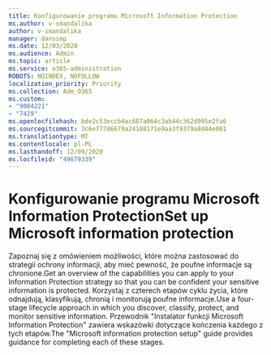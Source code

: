 ```yaml
---
title: Konfigurowanie programu Microsoft Information Protection
ms.author: v-smandalika
author: v-smandalika
manager: dansimp
ms.date: 12/03/2020
ms.audience: Admin
ms.topic: article
ms.service: o365-administration
ROBOTS: NOINDEX, NOFOLLOW
localization_priority: Priority
ms.collection: Adm_O365
ms.custom:
- "9004221"
- "7429"
ms.openlocfilehash: bde2c53eccb4ac687a064c3ab44c362d995e2fa6
ms.sourcegitcommit: 3c6e777d6679a24108171e9aa3f9379a8d44e001
ms.translationtype: MT
ms.contentlocale: pl-PL
ms.lasthandoff: 12/09/2020
ms.locfileid: "49679339"
---
```

# <a name="set-up-microsoft-information-protection"></a><span data-ttu-id="2efeb-102">Konfigurowanie programu Microsoft Information Protection</span><span class="sxs-lookup"><span data-stu-id="2efeb-102">Set up Microsoft information protection</span></span>

<span data-ttu-id="2efeb-103">Zapoznaj się z omówieniem możliwości, które można zastosować do strategii ochrony informacji, aby mieć pewność, że poufne informacje są chronione.</span><span class="sxs-lookup"><span data-stu-id="2efeb-103">Get an overview of the capabilities you can apply to your Information Protection strategy so that you can be confident your sensitive information is protected.</span></span> <span data-ttu-id="2efeb-104">Korzystaj z czterech etapów cyklu życia, które odnajdują, klasyfikują, chronią i monitorują poufne informacje.</span><span class="sxs-lookup"><span data-stu-id="2efeb-104">Use a four-stage lifecycle approach in which you discover, classify, protect, and monitor sensitive information.</span></span> <span data-ttu-id="2efeb-105">Przewodnik "Instalator funkcji Microsoft Information Protection" zawiera wskazówki dotyczące kończenia każdego z tych etapów.</span><span class="sxs-lookup"><span data-stu-id="2efeb-105">The "Microsoft information protection setup" guide provides guidance for completing each of these stages.</span></span>
